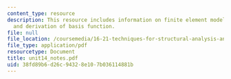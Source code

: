 ```yaml
---
content_type: resource
description: This resource includes information on finite element model of a beam,
  and derivation of basis function.
file: null
file_location: /coursemedia/16-21-techniques-for-structural-analysis-and-design-spring-2005/38fd89b6d26c94328e107b036114881b_unit14_notes.pdf
file_type: application/pdf
resourcetype: Document
title: unit14_notes.pdf
uid: 38fd89b6-d26c-9432-8e10-7b036114881b
---
```

